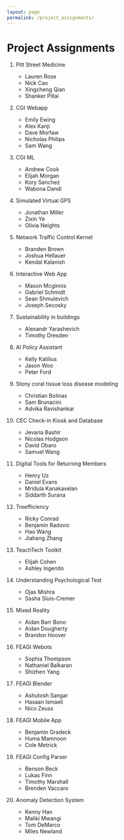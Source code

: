 ```yaml
---
layout: page
permalink: /project_assignments/
---
```


# Project Assignments

1. Pitt Street Medicine
    - Lauren Rose
    - Nick Cao
    - Xingcheng Qian
    - Shanker Pillai

2. CGI Webapp 
    - Emily Ewing
    - Alex Kanji	
    - Dave Morfaw	
    - Nicholas Philips	
    - Sam Wang

3. CGI ML
    - Andrew Cook	
    - Elijah Morgan	
    - Kory Sanchez	
    - Wabona Dandi

4. Simulated Virtual GPS
    - Jonathan Miller	
    - Zixin Ye	
    - Olivia Neights

5. Network Traffic Control Kernel
    - Branden Brown	
    - Joshua Hellauer	
    - Kendal Kalanish

6. Interactive Web App
    - Mason Mcginnis	
    - Gabriel Schmidt	
    - Sean Shmulevich	
    - Joseph Secosky

7. Sustainability in buildings
    - Alexandr Yarashevich	
    - Timothy Dresden

8. AI Policy Assistant
    - Kelly Katilius	
    - Jason Woo	
    - Peter Ford

9. Stony coral tissue loss disease modeling
    - Christian Bolinas	
    - Sam Brunacini	
    - Advika Ravishankar

10. CEC Check-in Kiosk and Database
    - Jevaria Bashir	
    - Nicolas Hodgson	
    - David Obaro	
    - Samuel Wang

11. Digital Tools for Returning Members
    - Henry Uz	
    - Daniel Evans	
    - Mridula Kanakavelan	
    - Siddarth Surana

12. Treefficiency
    - Ricky Conrad	
    - Benjamin Radovic	
    - Hao Wang	
    - Jiahang Zhang

13. TeachTech Toolkit
    - Elijah Cohen	
    - Ashley Ingenito

14. Understanding Psychological Test
    - Ojas Mishra	
    - Sasha Sluis-Cremer

15. Mixed Reality
    - Aidan Barr Bono	
    - Aidan Dougherty	
    - Brandon Hoover

16. FEAGI Webots
    - Sophia Thompson	
    - Nathaniel Balkaran	
    - Shizhen Yang

17. FEAGI Blender
    - Ashutosh Sangar	
    - Hasaan Ismaeli	
    - Nico Zeuss

18. FEAGI Mobile App
    - Benjamin Gradeck	
    - Huma Mamnoon	
    - Cole Metrick

19. FEAGI Config Parser
    - Benson Beck	
    - Lukas Finn	
    - Timothy Marshall	
    - Brenden Vaccaro

20. Anomaly Detection System
    - Kenny Han	
    - Maliki Mwangi	
    - Tom DeMarco	
    - Miles Newland
